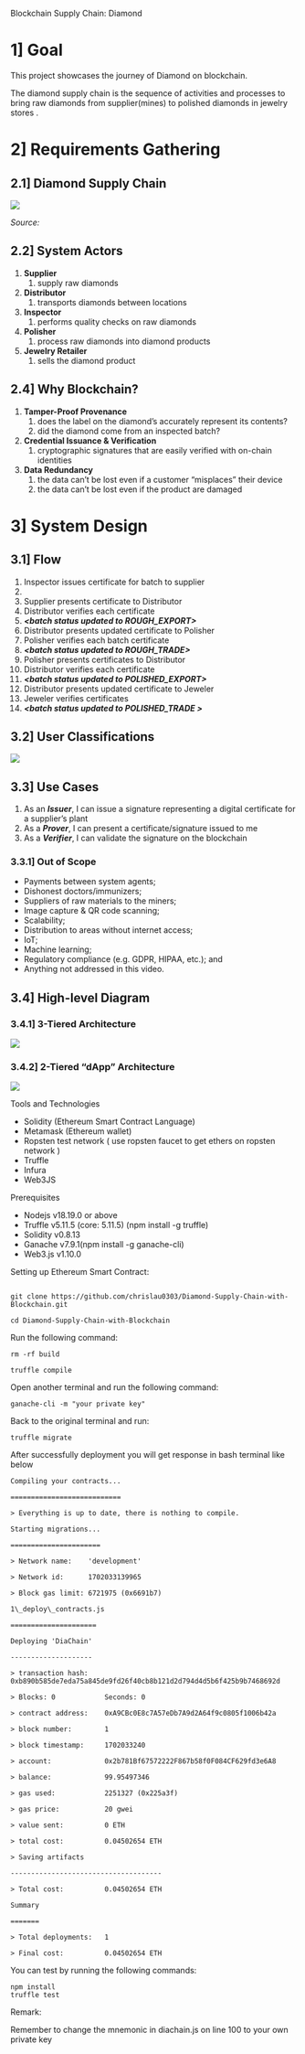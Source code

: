 <a name="_j1dzk59pydum"></a>Blockchain Supply Chain: Diamond
# <a name="_uglnqryuygy1"></a>1] Goal
This project showcases the journey of Diamond on blockchain.

The diamond supply chain is the sequence of activities and processes to bring raw diamonds from supplier(mines) to polished diamonds in jewelry stores .

# <a name="_2kis8k5qx05m"></a>2] Requirements Gathering
## <a name="_95hjnsqf89iu"></a>2.1] Diamond Supply Chain
![](Aspose.Words.d60bbe55-9a7a-4b50-b6a9-5aebd57b90ca.001.png)

*Source:* 
## <a name="_s9yzdjfukr2"></a>2.2] System Actors
1. **Supplier**
   1. supply raw diamonds
1. **Distributor**
   1. transports diamonds between locations
1. **Inspector**
   1. performs quality checks on raw diamonds
1. **Polisher**
   1. process raw diamonds into diamond products
1. **Jewelry Retailer**
   1. sells the diamond product

## <a name="_szsa62uhtyko"></a>2.4] Why Blockchain?
1. **Tamper-Proof Provenance**
   1. does the label on the diamond’s accurately represent its contents?
   1. did the diamond come from an inspected batch?
1. **Credential Issuance & Verification**
   1. cryptographic signatures that are easily verified with on-chain identities
1. **Data Redundancy**
   1. the data can’t be lost even if a customer “misplaces” their device
   1. the data can’t be lost even if the product are damaged
# <a name="_47i8ei5qmtyl"></a>
# <a name="_efg3v19t08au"></a>3] System Design
## <a name="_s258j3ox3vz2"></a>3.1] Flow
1. Inspector issues certificate for batch to supplier
1. ***<batch status updated to SUPPLIED>***
1. Supplier presents certificate to Distributor
1. Distributor verifies each certificate
1. ***<batch status updated to ROUGH\_EXPORT>***
1. Distributor presents updated certificate to Polisher
1. Polisher verifies each batch certificate
1. ***<batch status updated to ROUGH\_TRADE>***
1. Polisher presents certificates to Distributor
1. Distributor verifies each certificate
1. ***<batch status updated to POLISHED\_EXPORT>***
1. Distributor presents updated certificate to Jeweler
1. Jeweler verifies certificates
1. ***<batch status updated to POLISHED\_TRADE >***
## <a name="_n7wsp7frcbz1"></a>3.2] User Classifications
![](Aspose.Words.d60bbe55-9a7a-4b50-b6a9-5aebd57b90ca.002.png)
## <a name="_2t118p6sl17h"></a>3.3] Use Cases
1. As an ***Issuer***, I can issue a signature representing a digital certificate for a supplier’s plant
1. As a ***Prover***, I can present a certificate/signature issued to me
1. As a ***Verifier***, I can validate the signature on the blockchain
### <a name="_m24yuqi110fv"></a>3.3.1] Out of Scope
- Payments between system agents;
- Dishonest doctors/immunizers;
- Suppliers of raw materials to the miners;
- Image capture & QR code scanning;
- Scalability;
- Distribution to areas without internet access;
- IoT;
- Machine learning;
- Regulatory compliance (e.g. GDPR, HIPAA, etc.); and
- Anything not addressed in this video.

## <a name="_ij7e6kns825"></a>3.4] High-level Diagram
### <a name="_vbgkwh4hdqoq"></a>3.4.1] 3-Tiered Architecture
![](Aspose.Words.d60bbe55-9a7a-4b50-b6a9-5aebd57b90ca.003.png)
### <a name="_wfhxvu5hls6y"></a>3.4.2] 2-Tiered “dApp” Architecture
![](Aspose.Words.d60bbe55-9a7a-4b50-b6a9-5aebd57b90ca.004.png)





Tools and Technologies

- Solidity (Ethereum Smart Contract Language)
- Metamask (Ethereum wallet)
- Ropsten test network ( use ropsten faucet to get ethers on ropsten network )
- Truffle
- Infura
- Web3JS

Prerequisites

- Nodejs v18.19.0 or above
- Truffle v5.11.5 (core: 5.11.5) (npm install -g truffle)
- Solidity v0.8.13
- Ganache v7.9.1(npm install -g ganache-cli)
- Web3.js v1.10.0

Setting up Ethereum Smart Contract:
```

git clone https://github.com/chrislau0303/Diamond-Supply-Chain-with-Blockchain.git

cd Diamond-Supply-Chain-with-Blockchain
```
Run the following command:
```
rm -rf build

truffle compile
```

Open another terminal and run the following command:
```
ganache-cli -m "your private key"
```

Back to the original terminal and run:

```
truffle migrate
```

After successfully deployment you will get response in bash terminal like below
```
Compiling your contracts...

===========================

> Everything is up to date, there is nothing to compile.

Starting migrations...

======================

> Network name:    'development'

> Network id:      1702033139965

> Block gas limit: 6721975 (0x6691b7)

1\_deploy\_contracts.js

=====================

Deploying 'DiaChain'

--------------------

> transaction hash:    0xb890b585de7eda75a845de9fd26f40cb8b121d2d794d4d5b6f425b9b7468692d

> Blocks: 0            Seconds: 0

> contract address:    0xA9CBc0E8c7A57eDb7A9d2A64f9c0805f1006b42a

> block number:        1

> block timestamp:     1702033240

> account:             0x2b781Bf67572222F867b58f0F084CF629fd3e6A8

> balance:             99.95497346

> gas used:            2251327 (0x225a3f)

> gas price:           20 gwei

> value sent:          0 ETH

> total cost:          0.04502654 ETH

> Saving artifacts

-------------------------------------

> Total cost:          0.04502654 ETH

Summary

=======

> Total deployments:   1

> Final cost:          0.04502654 ETH
```
You can test by running the following commands:
```
npm install
truffle test
```

Remark:

Remember to change the mnemonic in diachain.js on line 100 to your own private key

